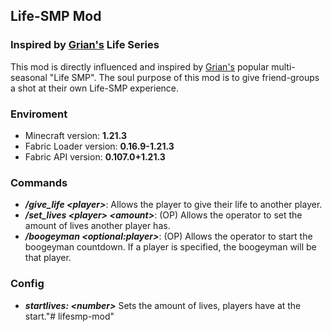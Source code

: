 ## Life-SMP Mod
### Inspired by [Grian's](https://www.youtube.com/c/grian) Life Series

This mod is directly influenced and inspired by [Grian's](https://www.youtube.com/c/grian) popular multi-seasonal "Life SMP".
The soul purpose of this mod is to give friend-groups a shot at their own Life-SMP experience.

### Enviroment

- Minecraft version: **1.21.3**
- Fabric Loader version: **0.16.9-1.21.3**
- Fabric API version: **0.107.0+1.21.3**

### Commands

- ***/give_life \<player>***: Allows the player to give their life to another player.
- ***/set_lives \<player> \<amount>***: (OP) Allows the operator to set the amount of lives another player has.
- ***/boogeyman \<optional:player>***: (OP) Allows the operator to start the boogeyman countdown. If a player is specified, the boogeyman will be that player.

### Config

- ***startlives: \<number>*** Sets the amount of lives, players have at the start."# lifesmp-mod" 
